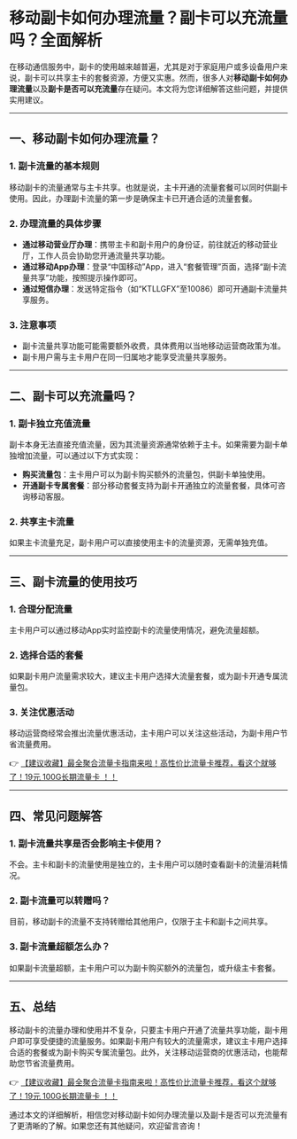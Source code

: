 # 移动副卡如何办理流量？副卡可以充流量吗？全面解析

在移动通信服务中，副卡的使用越来越普遍，尤其是对于家庭用户或多设备用户来说，副卡可以共享主卡的套餐资源，方便又实惠。然而，很多人对**移动副卡如何办理流量**以及**副卡是否可以充流量**存在疑问。本文将为您详细解答这些问题，并提供实用建议。

---

## 一、移动副卡如何办理流量？

### 1. 副卡流量的基本规则
移动副卡的流量通常与主卡共享。也就是说，主卡开通的流量套餐可以同时供副卡使用。因此，办理副卡流量的第一步是确保主卡已开通合适的流量套餐。

### 2. 办理流量的具体步骤
- **通过移动营业厅办理**：携带主卡和副卡用户的身份证，前往就近的移动营业厅，工作人员会协助您开通流量共享功能。
- **通过移动App办理**：登录“中国移动”App，进入“套餐管理”页面，选择“副卡流量共享”功能，按照提示操作即可。
- **通过短信办理**：发送特定指令（如“KTLLGFX”至10086）即可开通副卡流量共享服务。

### 3. 注意事项
- 副卡流量共享功能可能需要额外收费，具体费用以当地移动运营商政策为准。
- 副卡用户需与主卡用户在同一归属地才能享受流量共享服务。

---

## 二、副卡可以充流量吗？

### 1. 副卡独立充值流量
副卡本身无法直接充值流量，因为其流量资源通常依赖于主卡。如果需要为副卡单独增加流量，可以通过以下方式实现：
- **购买流量包**：主卡用户可以为副卡购买额外的流量包，供副卡单独使用。
- **开通副卡专属套餐**：部分移动套餐支持为副卡开通独立的流量套餐，具体可咨询移动客服。

### 2. 共享主卡流量
如果主卡流量充足，副卡用户可以直接使用主卡的流量资源，无需单独充值。

---

## 三、副卡流量的使用技巧

### 1. 合理分配流量
主卡用户可以通过移动App实时监控副卡的流量使用情况，避免流量超额。

### 2. 选择合适的套餐
如果副卡用户流量需求较大，建议主卡用户选择大流量套餐，或为副卡开通专属流量包。

### 3. 关注优惠活动
移动运营商经常会推出流量优惠活动，主卡用户可以关注这些活动，为副卡用户节省流量费用。

👉 [【建议收藏】最全聚合流量卡指南来啦！高性价比流量卡推荐，看这个就够了！19元 100G长期流量卡 ！！](https://bit.ly/Liuliangka)

---

## 四、常见问题解答

### 1. 副卡流量共享是否会影响主卡使用？
不会。主卡和副卡的流量使用是独立的，主卡用户可以随时查看副卡的流量消耗情况。

### 2. 副卡流量可以转赠吗？
目前，移动副卡的流量不支持转赠给其他用户，仅限于主卡和副卡之间共享。

### 3. 副卡流量超额怎么办？
如果副卡流量超额，主卡用户可以为副卡购买额外的流量包，或升级主卡套餐。

---

## 五、总结

移动副卡的流量办理和使用并不复杂，只要主卡用户开通了流量共享功能，副卡用户即可享受便捷的流量服务。如果副卡用户有较大的流量需求，建议主卡用户选择合适的套餐或为副卡购买专属流量包。此外，关注移动运营商的优惠活动，也能帮助您节省流量费用。

👉 [【建议收藏】最全聚合流量卡指南来啦！高性价比流量卡推荐，看这个就够了！19元 100G长期流量卡 ！！](https://bit.ly/Liuliangka)

通过本文的详细解析，相信您对移动副卡如何办理流量以及副卡是否可以充流量有了更清晰的了解。如果您还有其他疑问，欢迎留言咨询！